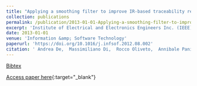 ```yaml
---
title: "Applying a smoothing filter to improve IR-based traceability recovery processes: An empirical investigation"
collection: publications
permalink: /publication/2013-01-01-Applying-a-smoothing-filter-to-improve-IR-based-traceability-recovery-processes-An-empirical-investigation
excerpt: 'Institute of Electrical and Electronics Engineers Inc. (IEEE), Los Alamitos, CA, USA, Scopus ID: 2-s2.0-84875209451, Cited by: 9'
date: 2013-01-01
venue: 'Information &amp; Software Technology'
paperurl: 'https://doi.org/10.1016/j.infsof.2012.08.002'
citation: ' Andrea De,  Massimiliano Di,  Rocco Oliveto,  Annibale Panichella,  Sebastiano Panichella, &quot;Applying a smoothing filter to improve IR-based traceability recovery processes: An empirical investigation.&quot; Information &amp;amp; Software Technology, 2013.'
---
```

[Bibtex](https://dblp.org/rec/bib/journals/infsof/LuciaPOPP13)

[Access paper here](https://doi.org/10.1016/j.infsof.2012.08.002){:target="_blank"}
